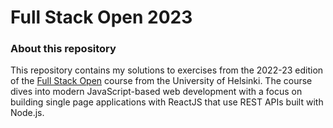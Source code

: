 # Full Stack Open 2023

### About this repository
This repository contains my solutions to exercises from the 2022-23 edition of the [Full Stack Open](https://fullstackopen.com/en/) course from the University of Helsinki.
The course dives into modern JavaScript-based web development with a focus on building single page applications with ReactJS that use REST APIs built with Node.js.

